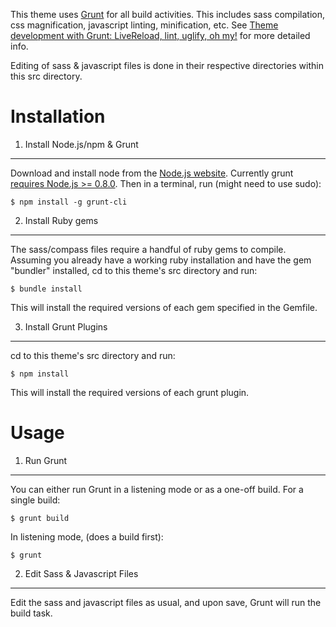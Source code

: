 This theme uses [Grunt](http://gruntjs.com/) for all build activities. This includes sass compilation, css magnification, javascript linting, minification, etc. See [Theme development with Grunt: LiveReload, lint, uglify, oh my!](http://www.chapterthree.com/node/938) for more detailed info.

Editing of sass & javascript files is done in their respective directories within this src directory.


Installation
============


1. Install Node.js/npm & Grunt
------------------------------

Download and install node from the [Node.js website](http://nodejs.org/download/). Currently grunt [requires Node.js >= 0.8.0](http://gruntjs.com/getting-started). Then in a terminal, run (might need to use sudo):

    $ npm install -g grunt-cli


2. Install Ruby gems
--------------------

The sass/compass files require a handful of ruby gems to compile. Assuming you already have a working ruby installation and have the gem "bundler" installed, cd to this theme's src directory and run:

    $ bundle install

This will install the required versions of each gem specified in the Gemfile.


3. Install Grunt Plugins
------------------------

cd to this theme's src directory and run:

    $ npm install

This will install the required versions of each grunt plugin.



Usage
=====


1. Run Grunt
------------

You can either run Grunt in a listening mode or as a one-off build. For a single build:

    $ grunt build

In listening mode, (does a build first):

    $ grunt


2. Edit Sass & Javascript Files
-------------------------------

Edit the sass and javascript files as usual, and upon save, Grunt will run the build task.
